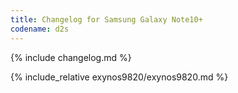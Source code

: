 ```yaml
---
title: Changelog for Samsung Galaxy Note10+
codename: d2s
---
```


{% include changelog.md %}

{% include_relative exynos9820/exynos9820.md %}
